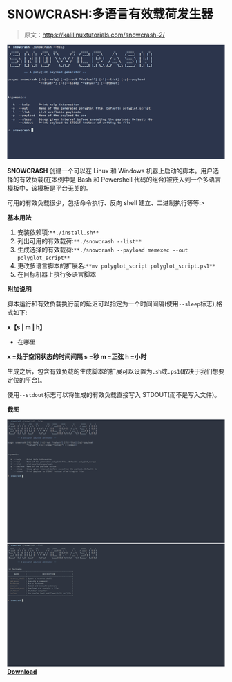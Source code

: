 # SNOWCRASH:多语言有效载荷发生器

> 原文：<https://kalilinuxtutorials.com/snowcrash-2/>

[![SNOWCRASH : A Polyglot Payload Generator](img//ffdb52fc4730fa97e19c120d44df55bb.png "SNOWCRASH : A Polyglot Payload Generator")](https://1.bp.blogspot.com/-7e-4kYzfjWk/YHdRvBO87YI/AAAAAAAAIuk/-caZL0pT_e4H-WT6P6gk368sQZuMcf42wCLcBGAsYHQ/s728/Screenshots--1%25281%2529.png)

**SNOWCRASH** 创建一个可以在 Linux 和 Windows 机器上启动的脚本。用户选择的有效负载(在本例中是 Bash 和 Powershell 代码的组合)被嵌入到一个多语言模板中，该模板是平台无关的。

可用的有效负载很少，包括命令执行、反向 shell 建立、二进制执行等等:>

**基本用法**

1.  安装依赖项:`**./install.sh**`
2.  列出可用的有效载荷:`**./snowcrash --list**`
3.  生成选择的有效载荷:`**./snowcrash --payload memexec --out polyglot_script**`
4.  更改多语言脚本的扩展名:`**mv polyglot_script polyglot_script.ps1**`
5.  在目标机器上执行多语言脚本

**附加说明**

脚本运行和有效负载执行前的延迟可以指定为一个时间间隔(使用`--sleep`标志),格式如下:

**x【s | m | h】**

*   在哪里

**x =处于空闲状态的时间间隔
s =秒
m =正弦
h =小时**

生成之后，包含有效负载的生成脚本的扩展可以设置为`.sh`或`.ps1`(取决于我们想要定位的平台)。

使用`--stdout`标志可以将生成的有效负载直接写入 STDOUT(而不是写入文件)。

**截图**

![](img//96c8db3af875f63a6f579e5dabc8ae31.png)![](img//0d9e910d7a6efbf7f775d7b2c53aeb30.png)[**Download**](https://github.com/redcode-labs/SNOWCRASH)